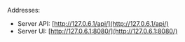 Addresses:

- Server API: [http://127.0.6.1/api/](http://127.0.6.1/api/)
- Server UI: [http://127.0.6.1:8080/](http://127.0.6.1:8080/)
